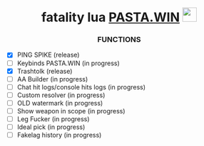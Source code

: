 <h1 align="center">fatality lua <a href="https://daniilshat.ru/" target="_blank">PASTA.WIN</a> 
<img src="https://github.com/blackcater/blackcater/raw/main/images/Hi.gif" height="32"/></h1>
<h3 align="center">FUNCTIONS</h3>


- [X] PING SPIKE (release)
- [ ] Keybinds PASTA.WIN (in progress)
- [X] Trashtolk (release)
- [ ] AA Builder (in progress)
- [ ] Chat hit logs/console hits logs (in progress)
- [ ] Сustom resolver (in progress)
- [ ] OLD watermark (in progress)
- [ ] Show weapon in scope (in progress)
- [ ] Leg Fucker (in progress)
- [ ] Ideal pick (in progress)
- [ ] Fakelag history (in progress)
